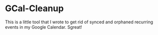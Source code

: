 # GCal-Cleanup
This is a little tool that I wrote to get rid of synced and orphaned recurring events in my Google Calendar. Sgreat!
